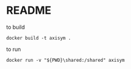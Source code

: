 
README
==================================
to build
```
docker build -t axisym .
```

to run 

```
docker run -v "${PWD}\shared:/shared" axisym
```